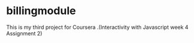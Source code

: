 # billingmodule
This  is my third project for Coursera .(Interactivity with Javascript week 4 Assignment 2)
